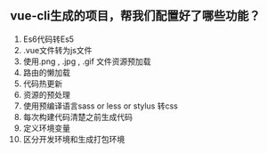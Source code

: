## vue-cli生成的项目，帮我们配置好了哪些功能？

1. Es6代码转Es5
2. .vue文件转为js文件
3. 使用.png , .jpg , .gif 文件资源预加载
4. 路由的懒加载
5. 代码热更新
6. 资源的预处理
7. 使用预编译语言sass or less or stylus 转css
8. 每次构建代码清楚之前生成代码
9. 定义环境变量
10. 区分开发环境和生成打包环境